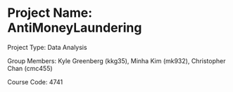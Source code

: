 # Project Name: AntiMoneyLaundering
Project Type: Data Analysis

Group Members: Kyle Greenberg (kkg35), Minha Kim (mk932), Christopher Chan (cmc455)

Course Code: 4741

